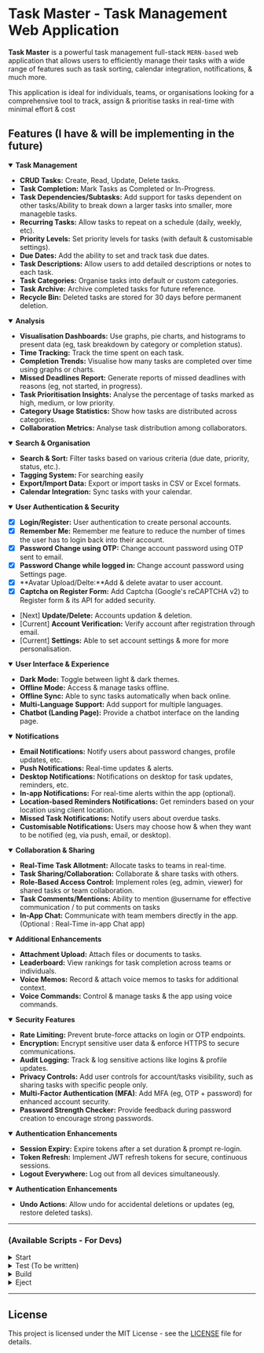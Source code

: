 # Task Master - Task Management Web Application

**Task Master** is a powerful task management full-stack `MERN-based` web application that allows users to efficiently manage their tasks with a wide range of features such as task sorting, calendar integration, notifications, & much more.

This application is ideal for individuals, teams, or organisations looking for a comprehensive tool to track, assign & prioritise tasks in real-time with minimal effort & cost

## Features (I have & will be implementing in the future)

<details open>
  <summary><strong>Task Management</strong></summary>
    
- **CRUD Tasks:** Create, Read, Update, Delete tasks.
- **Task Completion:** Mark Tasks as Completed or In-Progress.
- **Task Dependencies/Subtasks:** Add support for tasks dependent on other tasks/Ability to break down a larger tasks into smaller, more manageble tasks.
- **Recurring Tasks:** Allow tasks to repeat on a schedule (daily, weekly, etc).
- **Priority Levels:** Set priority levels for tasks (with default & customisable settings).
- **Due Dates:** Add the ability to set and track task due dates.
- **Task Descriptions:** Allow users to add detailed descriptions or notes to each task.
- **Task Categories:** Organise tasks into default or custom categories.
- **Task Archive:** Archive completed tasks for future reference.
- **Recycle Bin:** Deleted tasks are stored for 30 days before permanent deletion.

</details>

<details open>
  <summary><strong>Analysis</strong></summary>

- **Visualisation Dashboards:** Use graphs, pie charts, and histograms to present data (eg, task breakdown by category or completion status).
- **Time Tracking:** Track the time spent on each task.
- **Completion Trends:** Visualise how many tasks are completed over time using graphs or charts.
- **Missed Deadlines Report:** Generate reports of missed deadlines with reasons (eg, not started, in progress).
- **Task Prioritisation Insights:** Analyse the percentage of tasks marked as high, medium, or low priority.
- **Category Usage Statistics:** Show how tasks are distributed across categories.
- **Collaboration Metrics:** Analyse task distribution among collaborators.

</details>

<details open>
  <summary><strong>Search & Organisation</strong></summary>

- **Search & Sort:** Filter tasks based on various criteria (due date, priority, status, etc.).
- **Tagging System:** For searching easily
- **Export/Import Data:** Export or import tasks in CSV or Excel formats.
- **Calendar Integration:** Sync tasks with your calendar.

</details>

<details open>
  <summary><strong>User Authentication & Security</strong></summary>

- [x] **Login/Register:** User authentication to create personal accounts.
- [x] **Remember Me:** Remember me feature to reduce the number of times the user has to login back into their account.
- [x] **Password Change using OTP:** Change account password using OTP sent to email.
- [x] **Password Change while logged in:** Change account password using Settings page.
- [x] **Avatar Upload/Delte:**Add & delete avatar to user account.
- [x] **Captcha on Register Form:** Add Captcha (Google's reCAPTCHA v2) to Register form & its API for added security.
- [Next] **Update/Delete:** Accounts updation & deletion.
- [Current] **Account Verification:** Verify account after registration through email.
- [Current] **Settings:** Able to set account settings & more for more personalisation.

</details>

<details open>
  <summary><strong>User Interface & Experience</strong></summary>

- **Dark Mode:** Toggle between light & dark themes.
- **Offline Mode:** Access & manage tasks offline.
- **Offline Sync:** Able to sync tasks automatically when back online.
- **Multi-Language Support:** Add support for multiple languages.
- **Chatbot (Landing Page):** Provide a chatbot interface on the landing page.

</details>

<details open>
  <summary><strong>Notifications</strong></summary>

- **Email Notifications:** Notify users about password changes, profile updates, etc.
- **Push Notifications:** Real-time updates & alerts.
- **Desktop Notifications:** Notifications on desktop for task updates, reminders, etc.
- **In-app Notifications:** For real-time alerts within the app (optional).
- **Location-based Reminders Notifications:** Get reminders based on your location using client location.
- **Missed Task Notifications:** Notify users about overdue tasks.
- **Customisable Notifications:** Users may choose how & when they want to be notified (eg, via push, email, or desktop).

</details>

<details open>
  <summary><strong>Collaboration & Sharing</strong></summary>

- **Real-Time Task Allotment:** Allocate tasks to teams in real-time.
- **Task Sharing/Collaboration:** Collaborate & share tasks with others.
- **Role-Based Access Control:** Implement roles (eg, admin, viewer) for shared tasks or team collaboration.
- **Task Comments/Mentions:** Ability to mention @username for effective communication / to put comments on tasks
- **In-App Chat:** Communicate with team members directly in the app. (Optional : Real-Time in-app Chat app)

</details>

<details open>
  <summary><strong>Additional Enhancements</strong></summary>

- **Attachment Upload:** Attach files or documents to tasks.
- **Leaderboard:** View rankings for task completion across teams or individuals.
- **Voice Memos:** Record & attach voice memos to tasks for additional context.
- **Voice Commands:** Control & manage tasks & the app using voice commands.

</details>

<details open>
  <summary><strong>Security Features</strong></summary>

- **Rate Limiting:** Prevent brute-force attacks on login or OTP endpoints.
- **Encryption:** Encrypt sensitive user data & enforce HTTPS to secure communications.
- **Audit Logging:** Track & log sensitive actions like logins & profile updates.
- **Privacy Controls:** Add user controls for account/tasks visibility, such as sharing tasks with specific people only.
- **Multi-Factor Authentication (MFA)**: Add MFA (eg, OTP + password) for enhanced account security.
- **Password Strength Checker:** Provide feedback during password creation to encourage strong passwords.

</details>

<details open>
  <summary><strong>Authentication Enhancements</strong></summary>

- **Session Expiry:** Expire tokens after a set duration & prompt re-login.
- **Token Refresh:** Implement JWT refresh tokens for secure, continuous sessions.
- **Logout Everywhere:** Log out from all devices simultaneously.

</details>

<details open>
  <summary><strong>Authentication Enhancements</strong></summary>

- **Undo Actions**: Allow undo for accidental deletions or updates (eg, restore deleted tasks).

</details>

---

### (Available Scripts - For Devs)

<details>
  <summary>Start</summary>
    
    npm start

Runs the app in development mode.
Open [http://localhost:3000](http://localhost:3000) to view it in your browser.

> You may also see any lint errors in the console.

</details>
<details>
  <summary>Test (To be written)</summary>

    npm test

Launches the test runner in the interactive watch mode.
See the section about [running tests](https://facebook.github.io/create-react-app/docs/running-tests) for more information.

</details>
<details>
  <summary>Build</summary>

    npm run build

Builds the app for production to the `build` folder.

> Correctly bundles React in production mode & optimises the build for the best performance.
> The build is minified & the filenames include the hashes

</details>
<details>
  <summary>Eject</summary>

    npm run eject

**Note: this is a one-way operation. Once you `eject`, you can't go back!**
If you aren't satisfied with the build tool & configuration choices, you can `eject` at any time

> This will remove the single build dependency from your project

</details>

---

## License

This project is licensed under the MIT License - see the [LICENSE](LICENSE) file for details.
